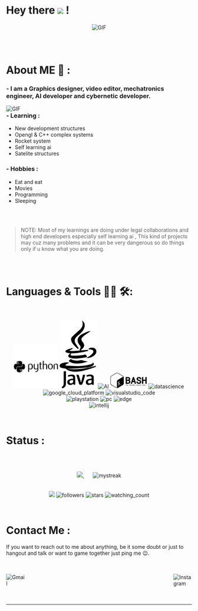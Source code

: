 # Hey there  <a href="https://github.com/avelino"><img src="https://media.giphy.com/media/hvRJCLFzcasrR4ia7z/giphy.gif" width="30"></a> !

<div align="center">
<img hight="300" width="700" alt="GIF" align="center" src="https://25.media.tumblr.com/56434fd916e481c0e6e2bebd8c02adcf/tumblr_mu6irziRZ71ss9fgwo1_1280.gif">
</div>

</br>
</br>
</br>


# About ME 💬 :

### - I am a Graphics designer, video editor, mechatronics engineer, AI developer and cybernetic developer.

<img hight="495" width="595" alt="GIF" align="right" src="http://pa1.narvii.com/5725/8f1ad7928cb80caa74330b5b9bdf480c82aadce9_hq.gif">

### - Learning :

- New development structures
- Opengl & C++ complex systems
- Rocket system
- Self learning ai
- Satelite structures

### - Hobbies : 

- Eat and eat
- Movies
- Programming
- Sleeping

</br>
</br>

> NOTE: Most of my learnings are doing under legal collaborations and high end developers especially  self learning ai , This kind of projects may cuz many problems and it can be very dangerous so do things only if u know what you are doing.

</br>
</br>




# Languages & Tools 👨‍💻 🛠:
</br>

<p align="center">

<!-- For more icons please follow  https://github.com/MikeCodesDotNET/ColoredBadges -->
<img src="https://github.com/Xx-Ashutosh-xX/Xx-Ashutosh-xX/blob/master/assets/icons/python.png" alt="python" width="120" hight="50">
<img src="https://github.com/Xx-Ashutosh-xX/Xx-Ashutosh-xX/blob/master/assets/icons/java.png" alt="java"  width="100" hight="50">
<img src="https://github.com/Xx-Ashutosh-xX/Xx-Ashutosh-xX/blob/master/assets/icons/ai.png" alt="AI" width="90" hight="50">
<img src="https://github.com/Xx-Ashutosh-xX/Xx-Ashutosh-xX/blob/master/assets/icons/bash.png" alt="bash" width="100" hight="50">
<img src="https://github.com/Xx-Ashutosh-xX/Xx-Ashutosh-xX/blob/master/assets/icons/datascience.png" alt="datascience" width="180" hight="50">
</br>
<img src="https://github.com/Xx-Ashutosh-xX/Xx-Ashutosh-xX/blob/master/assets/icons/google_cloud_platform.png" alt="google_cloud_platform" width="270" hight="50">
<img src="https://github.com/Xx-Ashutosh-xX/Xx-Ashutosh-xX/blob/master/assets/icons/visualstudio_code.png" alt="visualstudio_code" width="240" hight="50">
</br>
<img src="https://github.com/Xx-Ashutosh-xX/Xx-Ashutosh-xX/blob/master/assets/icons/playstation@3x.png" alt="playstation" width="150" hight="50">
<img src="https://github.com/Xx-Ashutosh-xX/Xx-Ashutosh-xX/blob/master/assets/icons/aws.png" alt="pc" width="100" hight="50">
<img src="https://github.com/Xx-Ashutosh-xX/Xx-Ashutosh-xX/blob/master/assets/icons/edge.png" alt="edge" width="100" hight="50">
</br>
<img src="https://github.com/Xx-Ashutosh-xX/Xx-Ashutosh-xX/blob/master/assets/icons/intellij.png" alt="intellij" width="150" hight="50">
</p>
</br>



# Status :

</br>
</br>
</a>


<p align="center" >  
  <a href="https://github.com/anuraghazra/github-readme-stats"> 
<img  src="https://github-readme-stats.vercel.app/api?username=blackdooo&&show_icons=true&theme=radical"/>
  </a>
  &nbsp &nbsp &nbsp
  <img src="https://github-readme-streak-stats.herokuapp.com/?user=blackdooo&theme=tokyonight" alt="mystreak"/>
</br>
</br>
</br>

<img src="https://img.shields.io/static/v1?label=hello&message=world&color=green?style=plastic&logo=appveyor" />
<img alt="followers" src="https://img.shields.io/github/followers/blackdooo?label=Followers&style=social">
<img src="https://img.shields.io/github/stars/blackdooo?label=Stars" alt="stars">
<img src="https://komarev.com/ghpvc/?username=blackdooo&color=brightgreen" alt="watching_count" />

  </p>

</br>


# Contact Me :

<p>


If you want to reach out to me about anything, be it some doubt or just to hangout and talk or want to game together just ping me 😉.

</br>
</br>

<a href="mailto:Dipvpn465@gmail.com">
 <img align="left" alt="Gmail" width="50" hight="50" src="https://img.icons8.com/?size=100&id=qbiAUnUMOnLp&format=png&color=000000"/>
</a>
<a href="https://www.instagram.com/_darkloom_?igsh=YXBpeWN0c3U0MXFi">
  <img align="right" alt="Instagram" width="50" hight="50" src="https://img.icons8.com/?size=100&id=hK7HDtSy9QsB&format=png&color=000000"/>
</br>
</br>
</br>
</br>
 


*************

